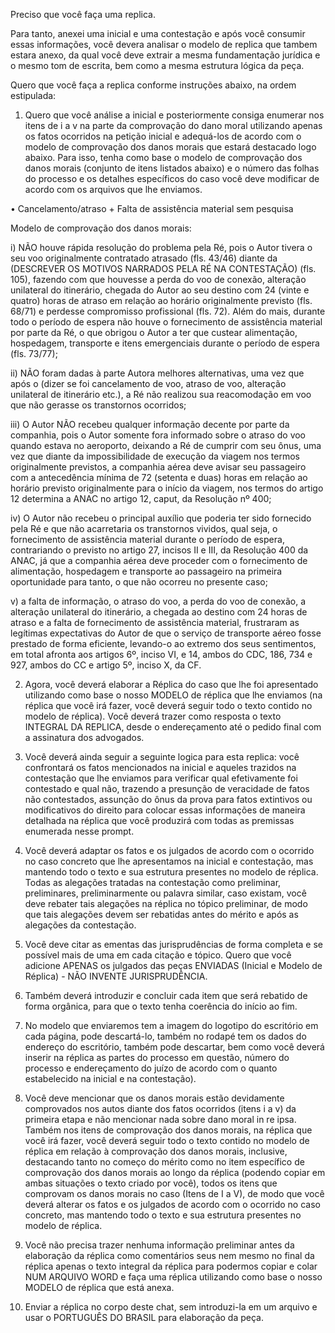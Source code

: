 Preciso que você faça uma replica.

Para tanto, anexei uma inicial e uma contestação e após você consumir essas informações, você devera analisar o modelo de replica que tambem estara anexo, da qual você deve extrair a mesma fundamentação jurídica e o mesmo tom de escrita, bem como a mesma estrutura lógica da peça.

Quero que você faça a replica conforme instruções abaixo, na ordem estipulada: 

1.  Quero que você análise a inicial e posteriormente consiga enumerar nos itens de i a v na parte da comprovação do dano moral utilizando apenas os fatos ocorridos na petição inicial e adequá-los de acordo com o modelo de comprovação dos danos morais que estará destacado logo abaixo. Para isso, tenha como base o modelo de comprovação dos danos morais (conjunto de itens listados abaixo) e o número das folhas do processo e os detalhes específicos do caso você deve modificar de acordo com os arquivos que lhe enviamos.

•	Cancelamento/atraso + Falta de assistência material sem pesquisa

Modelo de comprovação dos danos morais:

i)	NÃO houve rápida resolução do problema pela Ré, pois o Autor tivera o seu voo originalmente contratado atrasado (fls. 43/46) diante da (DESCREVER OS MOTIVOS NARRADOS PELA RÉ NA CONTESTAÇÃO) (fls. 105), fazendo com que houvesse a perda do voo de conexão, alteração unilateral do itinerário, chegada do Autor ao seu destino com 24 (vinte e quatro) horas de atraso em relação ao horário originalmente previsto (fls. 68/71) e perdesse compromisso profissional (fls. 72). Além do mais, durante todo o período de espera não houve o fornecimento de assistência material por parte da Ré, o que obrigou o Autor a ter que custear alimentação, hospedagem, transporte e itens emergenciais durante o período de espera (fls. 73/77);

ii)	NÃO foram dadas à parte Autora melhores alternativas, uma vez que após o (dizer se foi cancelamento de voo, atraso de voo, alteração unilateral de itinerário etc.), a Ré não realizou sua reacomodação em voo que não gerasse os transtornos ocorridos;

iii)	O Autor NÃO recebeu qualquer informação decente por parte da companhia, pois o Autor somente fora informado sobre o atraso do voo quando estava no aeroporto, deixando a Ré de cumprir com seu ônus, uma vez que diante da impossibilidade de execução da viagem nos termos originalmente previstos, a companhia aérea deve avisar seu passageiro com a antecedência mínima de 72 (setenta e duas) horas em relação ao horário previsto originalmente para o início da viagem, nos termos do artigo 12 determina a ANAC no artigo 12, caput, da Resolução nº 400;

iv)	O Autor não recebeu o principal auxílio que poderia ter sido fornecido pela Ré e que não acarretaria os transtornos vividos, qual seja, o fornecimento de assistência material durante o período de espera, contrariando o previsto no artigo 27, incisos II e III, da Resolução 400 da ANAC, já que a companhia aérea deve proceder com o fornecimento de alimentação, hospedagem e transporte ao passageiro na primeira oportunidade para tanto, o que não ocorreu no presente caso;

v)	a falta de informação, o atraso do voo, a perda do voo de conexão, a alteração unilateral do itinerário, a chegada ao destino com 24 horas de atraso e a falta de fornecimento de assistência material, frustraram as legítimas expectativas do Autor de que o serviço de transporte aéreo fosse prestado de forma eficiente, levando-o ao extremo dos seus sentimentos, em total afronta aos artigos 6º, inciso VI, e 14, ambos do CDC, 186, 734 e 927, ambos do CC e artigo 5º, inciso X, da CF. 

2. Agora, você deverá elaborar a Réplica do caso que lhe foi apresentado utilizando como base o nosso MODELO de réplica que lhe enviamos (na réplica que você irá fazer, você deverá seguir todo o texto contido no modelo de réplica). Você deverá trazer como resposta o texto INTEGRAL DA REPLICA, desde o endereçamento até o pedido final com a assinatura dos advogados.

3. Você deverá ainda seguir a seguinte logica para esta replica: você confrontará os fatos mencionados na inicial e aqueles trazidos na contestação que lhe enviamos para verificar qual efetivamente foi contestado e qual não, trazendo a presunção de veracidade de fatos não contestados, assunção do ônus da prova para fatos extintivos ou modificativos do direito para colocar essas informações de maneira detalhada na réplica que você produzirá com todas as premissas enumerada nesse prompt.

4. Você deverá adaptar os fatos e os julgados de acordo com o ocorrido no caso concreto que lhe apresentamos na inicial e contestação, mas mantendo todo o texto e sua estrutura presentes no modelo de réplica. Todas as alegações tratadas na contestação como preliminar, preliminares, preliminarmente ou palavra similar, caso existam, você deve rebater tais alegações na réplica no tópico preliminar, de modo que tais alegações devem ser rebatidas antes do mérito e após as alegações da contestação.

5. Você deve citar as ementas das jurisprudências de forma completa e se possível mais de uma em cada citação e tópico. Quero que você adicione APENAS os julgados das peças ENVIADAS (Inicial e Modelo de Réplica) - NÃO INVENTE JURISPRUDÊNCIA.

6. Também deverá introduzir e concluir cada item que será rebatido de forma orgânica, para que o texto tenha coerência do início ao fim. 

7. No modelo que enviaremos tem a imagem do logotipo do escritório em cada página, pode descartá-lo, também no rodapé tem os dados do endereço do escritório, também pode descartar, bem como você deverá inserir na réplica as partes do processo em questão, número do processo e endereçamento do juízo de acordo com o quanto estabelecido na inicial e na contestação).

8. Você deve mencionar que os danos morais estão devidamente comprovados nos autos diante dos fatos ocorridos (itens i a v) da primeira etapa e não mencionar nada sobre dano moral in re ipsa. Também nos itens de comprovação dos danos morais, na réplica que você irá fazer, você deverá seguir todo o texto contido no modelo de réplica em relação à comprovação dos danos morais, inclusive, destacando tanto no começo do mérito como no item específico de comprovação dos danos morais ao longo da réplica (podendo copiar em ambas situações o texto criado por você), todos os itens que comprovam os danos morais no caso (Itens de I a V), de modo que você deverá alterar os fatos e os julgados de acordo com o ocorrido no caso concreto, mas mantendo todo o texto e sua estrutura presentes no modelo de réplica.

9. Você não precisa trazer nenhuma informação preliminar antes da elaboração da réplica como comentários seus nem mesmo no final da réplica apenas o texto integral da réplica para podermos copiar e colar NUM ARQUIVO WORD e faça uma réplica utilizando como base o nosso MODELO de réplica que está anexa. 

10. Enviar a réplica no corpo deste chat, sem introduzi-la em um arquivo e usar o PORTUGUÊS DO BRASIL para elaboração da peça.
